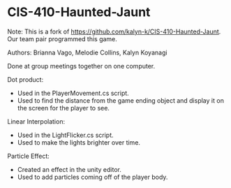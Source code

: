 # CIS-410-Haunted-Jaunt

Note: This is a fork of https://github.com/kalyn-k/CIS-410-Haunted-Jaunt. Our team pair programmed this game.

Authors: Brianna Vago, Melodie Collins, Kalyn Koyanagi

Done at group meetings together on one computer.

Dot product:
- Used in the PlayerMovement.cs script.
- Used to find the distance from the game ending object and display it on the screen for the player to see.

Linear Interpolation:
- Used in the LightFlicker.cs script.
- Used to make the lights brighter over time.

Particle Effect:
- Created an effect in the unity editor.
- Used to add particles coming off of the player body.

